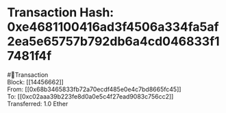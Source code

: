
Transaction Hash: 0xe4681100416ad3f4506a334fa5af2ea5e65757b792db6a4cd046833f17481f4f
====================================================================================
  
#💸Transaction  
Block: [[14456662]]  
From: [[0x68b3465833fb72a70ecdf485e0e4c7bd8665fc45]]  
To: [[0xc02aaa39b223fe8d0a0e5c4f27ead9083c756cc2]]  
Transferred: 1.0 Ether